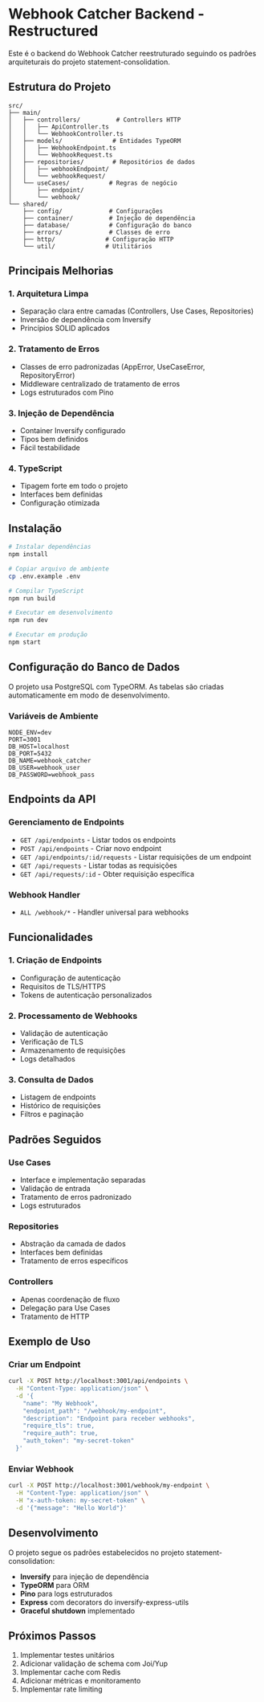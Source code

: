 # Webhook Catcher Backend - Restructured

Este é o backend do Webhook Catcher reestruturado seguindo os padrões arquiteturais do projeto statement-consolidation.

## Estrutura do Projeto

```
src/
├── main/
│   ├── controllers/          # Controllers HTTP
│   │   ├── ApiController.ts
│   │   └── WebhookController.ts
│   ├── models/              # Entidades TypeORM
│   │   ├── WebhookEndpoint.ts
│   │   └── WebhookRequest.ts
│   ├── repositories/        # Repositórios de dados
│   │   ├── webhookEndpoint/
│   │   └── webhookRequest/
│   └── useCases/           # Regras de negócio
│       ├── endpoint/
│       └── webhook/
└── shared/
    ├── config/             # Configurações
    ├── container/          # Injeção de dependência
    ├── database/           # Configuração do banco
    ├── errors/             # Classes de erro
    ├── http/              # Configuração HTTP
    └── util/              # Utilitários
```

## Principais Melhorias

### 1. **Arquitetura Limpa**
- Separação clara entre camadas (Controllers, Use Cases, Repositories)
- Inversão de dependência com Inversify
- Princípios SOLID aplicados

### 2. **Tratamento de Erros**
- Classes de erro padronizadas (AppError, UseCaseError, RepositoryError)
- Middleware centralizado de tratamento de erros
- Logs estruturados com Pino

### 3. **Injeção de Dependência**
- Container Inversify configurado
- Tipos bem definidos
- Fácil testabilidade

### 4. **TypeScript**
- Tipagem forte em todo o projeto
- Interfaces bem definidas
- Configuração otimizada

## Instalação

```bash
# Instalar dependências
npm install

# Copiar arquivo de ambiente
cp .env.example .env

# Compilar TypeScript
npm run build

# Executar em desenvolvimento
npm run dev

# Executar em produção
npm start
```

## Configuração do Banco de Dados

O projeto usa PostgreSQL com TypeORM. As tabelas são criadas automaticamente em modo de desenvolvimento.

### Variáveis de Ambiente

```env
NODE_ENV=dev
PORT=3001
DB_HOST=localhost
DB_PORT=5432
DB_NAME=webhook_catcher
DB_USER=webhook_user
DB_PASSWORD=webhook_pass
```

## Endpoints da API

### Gerenciamento de Endpoints
- `GET /api/endpoints` - Listar todos os endpoints
- `POST /api/endpoints` - Criar novo endpoint
- `GET /api/endpoints/:id/requests` - Listar requisições de um endpoint
- `GET /api/requests` - Listar todas as requisições
- `GET /api/requests/:id` - Obter requisição específica

### Webhook Handler
- `ALL /webhook/*` - Handler universal para webhooks

## Funcionalidades

### 1. **Criação de Endpoints**
- Configuração de autenticação
- Requisitos de TLS/HTTPS
- Tokens de autenticação personalizados

### 2. **Processamento de Webhooks**
- Validação de autenticação
- Verificação de TLS
- Armazenamento de requisições
- Logs detalhados

### 3. **Consulta de Dados**
- Listagem de endpoints
- Histórico de requisições
- Filtros e paginação

## Padrões Seguidos

### Use Cases
- Interface e implementação separadas
- Validação de entrada
- Tratamento de erros padronizado
- Logs estruturados

### Repositories
- Abstração da camada de dados
- Interfaces bem definidas
- Tratamento de erros específicos

### Controllers
- Apenas coordenação de fluxo
- Delegação para Use Cases
- Tratamento de HTTP

## Exemplo de Uso

### Criar um Endpoint
```bash
curl -X POST http://localhost:3001/api/endpoints \
  -H "Content-Type: application/json" \
  -d '{
    "name": "My Webhook",
    "endpoint_path": "/webhook/my-endpoint",
    "description": "Endpoint para receber webhooks",
    "require_tls": true,
    "require_auth": true,
    "auth_token": "my-secret-token"
  }'
```

### Enviar Webhook
```bash
curl -X POST http://localhost:3001/webhook/my-endpoint \
  -H "Content-Type: application/json" \
  -H "x-auth-token: my-secret-token" \
  -d '{"message": "Hello World"}'
```

## Desenvolvimento

O projeto segue os padrões estabelecidos no projeto statement-consolidation:

- **Inversify** para injeção de dependência
- **TypeORM** para ORM
- **Pino** para logs estruturados
- **Express** com decorators do inversify-express-utils
- **Graceful shutdown** implementado

## Próximos Passos

1. Implementar testes unitários
2. Adicionar validação de schema com Joi/Yup
3. Implementar cache com Redis
4. Adicionar métricas e monitoramento
5. Implementar rate limiting
